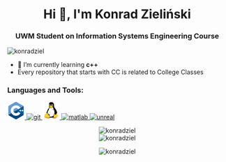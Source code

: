<h1 align="center">Hi 👋, I'm Konrad Zieliński</h1>
<h3 align="center">UWM Student on Information Systems Engineering Course</h3>

<p align="left"> <img src="https://komarev.com/ghpvc/?username=konradziel&label=Profile%20views&color=7a4381&style=flat" alt="konradziel" /> </p>

- 🌱 I’m currently learning **c++**
- Every repository that starts with CC is related to College Classes

<p align="left">
</p>

<h3 align="left">Languages and Tools:</h3>
<p align="left"> <a href="https://www.w3schools.com/cpp/" target="_blank" rel="noreferrer"> <img src="https://raw.githubusercontent.com/devicons/devicon/master/icons/cplusplus/cplusplus-original.svg" alt="cplusplus" width="40" height="40"/> </a> <a href="https://git-scm.com/" target="_blank" rel="noreferrer"> <img src="https://www.vectorlogo.zone/logos/git-scm/git-scm-icon.svg" alt="git" width="40" height="40"/> </a> <a href="https://www.linux.org/" target="_blank" rel="noreferrer"> <img src="https://raw.githubusercontent.com/devicons/devicon/master/icons/linux/linux-original.svg" alt="linux" width="40" height="40"/> </a> <a href="https://www.mathworks.com/" target="_blank" rel="noreferrer"> <img src="https://upload.wikimedia.org/wikipedia/commons/2/21/Matlab_Logo.png" alt="matlab" width="40" height="40"/> </a> <a href="https://unrealengine.com/" target="_blank" rel="noreferrer"> <img src="https://raw.githubusercontent.com/kenangundogan/fontisto/036b7eca71aab1bef8e6a0518f7329f13ed62f6b/icons/svg/brand/unreal-engine.svg" alt="unreal" width="40" height="40"/> </a> </p>


<div align="center">
  <img src="https://github-readme-stats-konradziels-projects.vercel.app/api/top-langs?username=konradziel&hide=javascript,jupyter%20notebook,css,scss,html&show_icons=true&theme=tokyonight&title_color=7a4381&text_color=7a4381&locale=en&layout=compact" alt="konradziel" />
  </div>

<div align="center">
  <img src="https://github-readme-stats.vercel.app/api?username=konradziel&show_icons=true&theme=tokyonight&title_color=7a4381&text_color=7a4381&locale=en" alt="konradziel" /></p>
</div>

<div align="center">
  <img src="https://github-readme-streak-stats.herokuapp.com/?user=konradziel&theme=default" alt="konradziel" />
</div>
